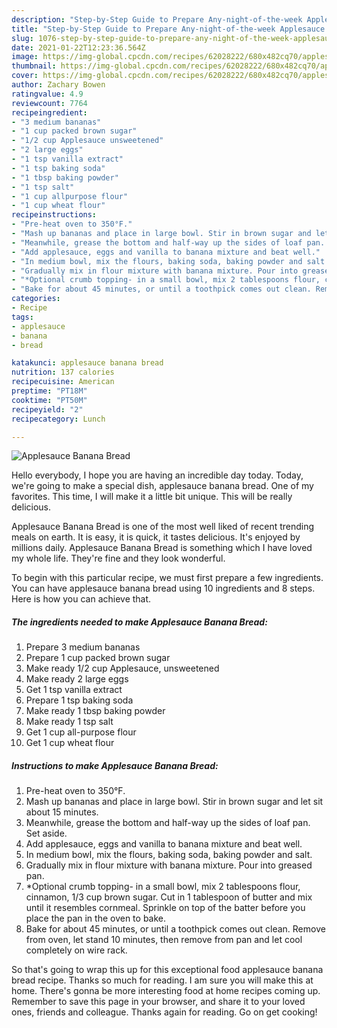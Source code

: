 ```yaml
---
description: "Step-by-Step Guide to Prepare Any-night-of-the-week Applesauce Banana Bread"
title: "Step-by-Step Guide to Prepare Any-night-of-the-week Applesauce Banana Bread"
slug: 1076-step-by-step-guide-to-prepare-any-night-of-the-week-applesauce-banana-bread
date: 2021-01-22T12:23:36.564Z
image: https://img-global.cpcdn.com/recipes/62028222/680x482cq70/applesauce-banana-bread-recipe-main-photo.jpg
thumbnail: https://img-global.cpcdn.com/recipes/62028222/680x482cq70/applesauce-banana-bread-recipe-main-photo.jpg
cover: https://img-global.cpcdn.com/recipes/62028222/680x482cq70/applesauce-banana-bread-recipe-main-photo.jpg
author: Zachary Bowen
ratingvalue: 4.9
reviewcount: 7764
recipeingredient:
- "3 medium bananas"
- "1 cup packed brown sugar"
- "1/2 cup Applesauce unsweetened"
- "2 large eggs"
- "1 tsp vanilla extract"
- "1 tsp baking soda"
- "1 tbsp baking powder"
- "1 tsp salt"
- "1 cup allpurpose flour"
- "1 cup wheat flour"
recipeinstructions:
- "Pre-heat oven to 350°F."
- "Mash up bananas and place in large bowl. Stir in brown sugar and let sit about 15 minutes."
- "Meanwhile, grease the bottom and half-way up the sides of loaf pan. Set aside."
- "Add applesauce, eggs and vanilla to banana mixture and beat well."
- "In medium bowl, mix the flours, baking soda, baking powder and salt."
- "Gradually mix in flour mixture with banana mixture. Pour into greased pan."
- "*Optional crumb topping- in a small bowl, mix 2 tablespoons flour, cinnamon, 1/3 cup brown sugar. Cut in 1 tablespoon of butter and mix until it resembles cornmeal. Sprinkle on top of the batter before you place the pan in the oven to bake."
- "Bake for about 45 minutes, or until a toothpick comes out clean. Remove from oven, let stand 10 minutes, then remove from pan and let cool completely on wire rack."
categories:
- Recipe
tags:
- applesauce
- banana
- bread

katakunci: applesauce banana bread 
nutrition: 137 calories
recipecuisine: American
preptime: "PT18M"
cooktime: "PT50M"
recipeyield: "2"
recipecategory: Lunch

---
```



![Applesauce Banana Bread](https://img-global.cpcdn.com/recipes/62028222/680x482cq70/applesauce-banana-bread-recipe-main-photo.jpg)

Hello everybody, I hope you are having an incredible day today. Today, we're going to make a special dish, applesauce banana bread. One of my favorites. This time, I will make it a little bit unique. This will be really delicious.

Applesauce Banana Bread is one of the most well liked of recent trending meals on earth. It is easy, it is quick, it tastes delicious. It's enjoyed by millions daily. Applesauce Banana Bread is something which I have loved my whole life. They're fine and they look wonderful.




To begin with this particular recipe, we must first prepare a few ingredients. You can have applesauce banana bread using 10 ingredients and 8 steps. Here is how you can achieve that.

<!--inarticleads1-->

##### The ingredients needed to make Applesauce Banana Bread:

1. Prepare 3 medium bananas
1. Prepare 1 cup packed brown sugar
1. Make ready 1/2 cup Applesauce, unsweetened
1. Make ready 2 large eggs
1. Get 1 tsp vanilla extract
1. Prepare 1 tsp baking soda
1. Make ready 1 tbsp baking powder
1. Make ready 1 tsp salt
1. Get 1 cup all-purpose flour
1. Get 1 cup wheat flour




<!--inarticleads2-->

##### Instructions to make Applesauce Banana Bread:

1. Pre-heat oven to 350°F.
1. Mash up bananas and place in large bowl. Stir in brown sugar and let sit about 15 minutes.
1. Meanwhile, grease the bottom and half-way up the sides of loaf pan. Set aside.
1. Add applesauce, eggs and vanilla to banana mixture and beat well.
1. In medium bowl, mix the flours, baking soda, baking powder and salt.
1. Gradually mix in flour mixture with banana mixture. Pour into greased pan.
1. *Optional crumb topping- in a small bowl, mix 2 tablespoons flour, cinnamon, 1/3 cup brown sugar. Cut in 1 tablespoon of butter and mix until it resembles cornmeal. Sprinkle on top of the batter before you place the pan in the oven to bake.
1. Bake for about 45 minutes, or until a toothpick comes out clean. Remove from oven, let stand 10 minutes, then remove from pan and let cool completely on wire rack.




So that's going to wrap this up for this exceptional food applesauce banana bread recipe. Thanks so much for reading. I am sure you will make this at home. There's gonna be more interesting food at home recipes coming up. Remember to save this page in your browser, and share it to your loved ones, friends and colleague. Thanks again for reading. Go on get cooking!
